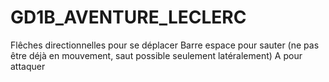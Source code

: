 # GD1B_AVENTURE_LECLERC
 
Flêches directionnelles pour se déplacer
Barre espace pour sauter (ne pas être déjà en mouvement, saut possible seulement latéralement)
A pour attaquer
